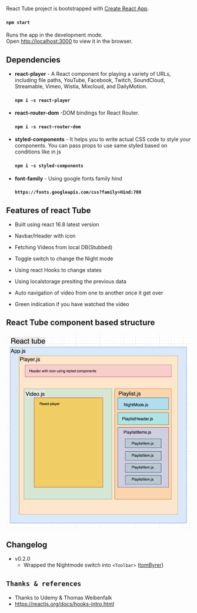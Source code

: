 React Tube project is bootstrapped with [Create React App](https://github.com/facebook/create-react-app).

#### `npm start`

Runs the app in the development mode.<br>
Open [http://localhost:3000](http://localhost:3000) to view it in the browser.

## Dependencies 
* <b>react-player</b> - A React component for playing a variety of URLs, including file paths, YouTube, Facebook, Twitch, SoundCloud, Streamable, Vimeo, Wistia, Mixcloud, and DailyMotion. 
    
    #### `npm i -s react-player`

* <b>react-router-dom</b> -DOM bindings for React Router.
    
    #### `npm i -s react-router-dom`

* <b>styled-components</b> - It helps you to write actual CSS code to style your components. You can pass props to use same styled based on conditions like in js
    
    #### `npm i -s styled-components`

* <b>font-family</b> - Using google fonts family hind

    #### `https://fonts.googleapis.com/css?family=Hind:700`

## Features of react Tube
* <p>Built using react 16.8 latest version</p>
* <p>Navbar/Header with icon</p>
* <p>Fetching Videos from local DB(Stubbed)</p>
* <p>Toggle switch to change the Night mode</p>
* <p>Using react Hooks to change states</p>
* <p>Using localstorage presiting the previous data</p>
* <p>Auto navigation of video from one to another once it get over</p>
* <p>Green indication if you have watched the video<p>

## React Tube component based structure

<img src="./flow-img.png" alt="flow-structure">

## Changelog

 * v0.2.0
   * Wrapped the Nightmode switch into `<Toolbar>` ([tomByrer]())

## `Thanks & references`

* Thanks to Udemy & Thomas Weibenfalk
* https://reactjs.org/docs/hooks-intro.html
